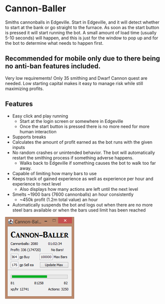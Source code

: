 # Cannon-Baller

Smiths cannonballs in Edgeville. Start in Edgeville, and it will detect whether to start at the bank or go straight to the furnace. 
As soon as the start button is pressed it will start running the bot.
A small amount of load time (usually 5-10 seconds) will happen, and this is just for the window to pop up and for the bot to determine what needs to happen first.

## Recommended for mobile only due to there being no anti-ban features included.

Very low requirements! Only 35 smithing and Dwarf Cannon quest are needed.
Low starting capital makes it easy to manage risk while still maximizing profits.

## Features

* Easy click and play running
  * Start at the login screen or somewhere in Edgeville
  * Once the start button is pressed there is no more need for more human interaction
* Supports breaks
* Calculates the amount of profit earned as the bot runs with the given inputs
* No random crashes or unintended behavior. The bot will automatically restart the smithing process if something adverse happens.
  * Walks back to Edgeville if something causes the bot to walk too far away.
* Capable of limiting how many bars to use
* Keeps track of gained experience as well as experience per hour and experience to next level
  * Also displays how many actions are left until the next level
* Smelts ~1900 bars (7600 cannonballs) an hour consistently
  * ~450k profit (1.2m total value) an hour
* Automatically suspends the bot and logs out when there are no more steel bars available or when the bars used limit has been reached
  

![img.png](GUI.png)

